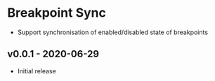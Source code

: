 # Breakpoint Sync

- Support synchronisation of enabled/disabled state of breakpoints

## v0.0.1 - 2020-06-29

- Initial release
